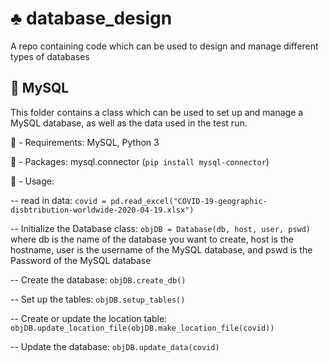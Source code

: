 # :clubs: database_design
A repo containing code which can be used to design and manage different types of databases

## :floppy_disk: MySQL

This folder contains a class which can be used to set up and manage a MySQL database, as well as the data used in the test run.

:hammer: - Requirements: MySQL, Python 3

:electric_plug: - Packages: mysql.connector (```pip install mysql-connector```)

:wrench: - Usage: 

-- read in data: ```covid = pd.read_excel("COVID-19-geographic-disbtribution-worldwide-2020-04-19.xlsx")```

-- Initialize the Database class: ```objDB = Database(db, host, user, pswd)``` where db is the name of the database you want to create, host is the hostname, user is the username of the MySQL database, and pswd is the Password of the MySQL database

-- Create the database: ```objDB.create_db()```

-- Set up the tables: ```objDB.setup_tables()```

-- Create or update the location table: ```objDB.update_location_file(objDB.make_location_file(covid))```

-- Update the database: ```objDB.update_data(covid)```

